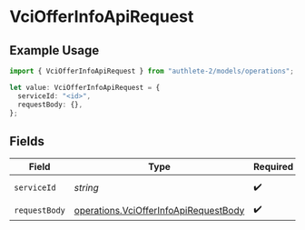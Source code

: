 # VciOfferInfoApiRequest

## Example Usage

```typescript
import { VciOfferInfoApiRequest } from "authlete-2/models/operations";

let value: VciOfferInfoApiRequest = {
  serviceId: "<id>",
  requestBody: {},
};
```

## Fields

| Field                                                                                          | Type                                                                                           | Required                                                                                       | Description                                                                                    |
| ---------------------------------------------------------------------------------------------- | ---------------------------------------------------------------------------------------------- | ---------------------------------------------------------------------------------------------- | ---------------------------------------------------------------------------------------------- |
| `serviceId`                                                                                    | *string*                                                                                       | :heavy_check_mark:                                                                             | A service ID.                                                                                  |
| `requestBody`                                                                                  | [operations.VciOfferInfoApiRequestBody](../../models/operations/vciofferinfoapirequestbody.md) | :heavy_check_mark:                                                                             | N/A                                                                                            |